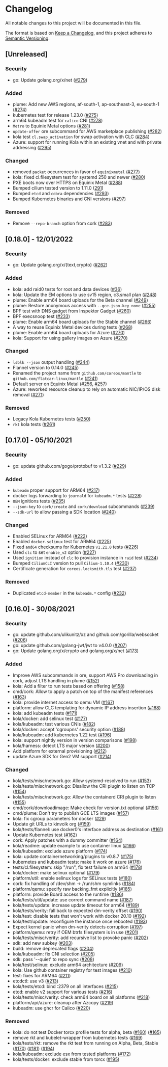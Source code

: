 # Changelog
All notable changes to this project will be documented in this file.

The format is based on [Keep a Changelog](https://keepachangelog.com/en/1.0.0/), and this project adheres to [Semantic Versioning](https://semver.org/spec/v2.0.0.html).

## [Unreleased]
### Security
- go: Update golang.org/x/net ([#279](https://github.com/flatcar-linux/mantle/pull/279))

### Added
- plume: Add new AWS regions, af-south-1, ap-southeast-3, eu-south-1 ([#274](https://github.com/flatcar-linux/mantle/pull/274))
- kubernetes test for release 1.23.0 ([#275](https://github.com/flatcar-linux/mantle/pull/275))
- arm64 kubeadm test for `calico` CNI ([#278](https://github.com/flatcar-linux/mantle/pull/278))
- `Metro` to Equinix Metal options ([#281](https://github.com/flatcar-linux/mantle/pull/281))
- `update-offer` ore subcommand for AWS marketplace publishing ([#282](https://github.com/flatcar-linux/mantle/pull/282))
- kola test `cl.swap_activation` for swap activation with CLC ([#284](https://github.com/flatcar-linux/mantle/pull/284))
- Azure: support for running Kola within an existing vnet and with private addressing ([#295](https://github.com/flatcar-linux/mantle/pull/295))

### Changed
- removed `packet` occurrences in favor of `equinixmetal` ([#277](https://github.com/flatcar-linux/mantle/pull/277))
- kola: fixed cl.filesystem test for systemd 250 and newer ([#280](https://github.com/flatcar-linux/mantle/pull/280))
- PXE boots now over HTTPS on Equinix Metal ([#288](https://github.com/flatcar-linux/mantle/pull/288))
- Bumped cilium tested version to 1.11.0 ([291](https://github.com/flatcar-linux/mantle/pull/291))
- Bumped `etcd` and `cobra` dependencies ([#293](https://github.com/flatcar-linux/mantle/pull/293))
- Bumped Kubernetes binaries and CNI versions ([#297](https://github.com/flatcar-linux/mantle/pull/297))

### Removed
- Remove `--repo-branch` option from cork ([#283](https://github.com/flatcar-linux/mantle/pull/283))

## [0.18.0] - 12/01/2022
### Security
- go: Update golang.org/x/{text,crypto} ([#262](https://github.com/flatcar-linux/mantle/pull/262))

### Added
- kola: add raid0 tests for root and data devices ([#36](https://github.com/flatcar-linux/mantle/pull/36))
- kola: Update the EM options to use sv15 region, c3.small plan ([#248](https://github.com/flatcar-linux/mantle/pull/248))
- plume: Enable arm64 board uploads for the Beta channel ([#249](https://github.com/flatcar-linux/mantle/pull/249))
- plume: Restore anonymous access with `--gce-json-key none` ([#255](https://github.com/flatcar-linux/mantle/pull/255))
- BPF test with DNS gadget from Inspektor Gadget ([#260](https://github.com/flatcar-linux/mantle/pull/260))
- BPF execsnoop test ([#233](https://github.com/flatcar-linux/mantle/pull/233))
- plume: Enable arm64 board uploads for the Stable channel ([#266](https://github.com/flatcar-linux/mantle/pull/266))
- A way to reuse Equinix Metal devices during tests ([#268](https://github.com/flatcar-linux/mantle/pull/268))
- plume: Enable arm64 board uploads for Azure ([#270](https://github.com/flatcar-linux/mantle/pull/270))
- kola: Support for using gallery images on Azure ([#270](https://github.com/flatcar-linux/mantle/pull/270))

### Changed
- `lsblk --json` output handling ([#244](https://github.com/flatcar-linux/mantle/pull/244))
- Flannel version to 0.14.0 ([#245](https://github.com/flatcar-linux/mantle/pull/245))
- Renamed the project name from `github.com/coreos/mantle` to `github.com/flatcar-linux/mantle` ([#241](https://github.com/flatcar-linux/mantle/pull/241))
- Default server on Equinix Metal ([#256](https://github.com/flatcar-linux/mantle/pull/256), [#257](https://github.com/flatcar-linux/mantle/pull/257))
- Azure: reworked resource cleanup to rely on automatic NIC/IP/OS disk removal ([#271](https://github.com/flatcar-linux/mantle/pull/271))

### Removed
- Legacy Kola Kubernetes tests ([#250](https://github.com/flatcar-linux/mantle/pull/250))
- `rkt` kola tests ([#261](https://github.com/flatcar-linux/mantle/pull/261))

## [0.17.0] - 05/10/2021
### Security
- go: update github.com/gogo/protobuf to v1.3.2 ([#229](https://github.com/kinvolk/mantle/pull/229))

### Added
- `kubeadm` proper support for ARM64 ([#217](https://github.com/kinvolk/mantle/pull/217))
- docker logs forwarding to `journald` for `kubeadm.*` tests ([#228](https://github.com/kinvolk/mantle/pull/228))
- `OEM` ignitions tests ([#235](https://github.com/flatcar-linux/mantle/pull/235))
- `--json-key` to `cork/create` and `cork/download` subcommands ([#239](https://github.com/flatcar-linux/mantle/pull/239))
- `--sdk-url` to allow passing a SDK location ([#240](https://github.com/flatcar-linux/mantle/pull/240))

### Changed
- Enabled SELinux for ARM64 ([#222](https://github.com/kinvolk/mantle/pull/222/))
- Enabled `docker.selinux` test for ARM64 ([#225](https://github.com/kinvolk/mantle/pull/225))
- Fixed `amd64` checksums for Kubernetes `v1.21.0` tests ([#226](https://github.com/kinvolk/mantle/pull/226))
- Used `clc` to set `enable_v2` option ([#227](https://github.com/kinvolk/mantle/pull/227))
- Used `ignition` instead of `clc` to provision instance in `raid` test ([#234](https://github.com/flatcar-linux/mantle/pull/234))
- Bumped `CiliumCLI` version to pull `Cilium-1.10.4` ([#230](https://github.com/kinvolk/mantle/pull/230))
- Certificate generation for `coreos.locksmith.tls` test ([#237](https://github.com/flatcar-linux/mantle/pull/237))

### Removed
- Duplicated `etcd-member` in the `kubeadm.*` config ([#232](https://github.com/kinvolk/mantle/pull/232))

## [0.16.0] - 30/08/2021

### Security
- go: update github.com/ulikunitz/xz and github.com/gorilla/websocket ([#206](https://github.com/kinvolk/mantle/pull/206))
- go: update github.com/golang-jwt/jwt to v4.0.0 ([#207](https://github.com/kinvolk/mantle/pull/207))
- go: Update golang.org/x/crypto and golang.org/x/net ([#173](https://github.com/kinvolk/mantle/pull/173))

### Added
- Improve AWS subcommands in ore, support AWS Pro downloading in cork, adjust LTS handling in plume ([#152](https://github.com/kinvolk/mantle/pull/152))
- kola: Add a filter to run tests based on offering ([#158](https://github.com/kinvolk/mantle/pull/158))
- cmd/cork: Allow to apply a patch on top of the manifest references ([#163](https://github.com/kinvolk/mantle/pull/163))
- kola: provide internet access to qemu VM ([#167](https://github.com/kinvolk/mantle/pull/167))
- platform: allow CLC templating for dynamic IP address insertion ([#168](https://github.com/kinvolk/mantle/pull/168))
- kola: add kubeadm tests ([#171](https://github.com/kinvolk/mantle/pull/171))
- kola/docker: add selinux test ([#177](https://github.com/kinvolk/mantle/pull/177))
- kola/kubeadm: test various CNIs ([#182](https://github.com/kinvolk/mantle/pull/182))
- kola/docker: accept 'cgroupns' security option ([#188](https://github.com/kinvolk/mantle/pull/188))
- kola/kubeadm: add kubernetes 1.22 test ([#196](https://github.com/kinvolk/mantle/pull/196))
- kola: support nightly version in version comparisons ([#198](https://github.com/kinvolk/mantle/pull/198))
- kola/harness: detect LTS major version ([#200](https://github.com/kinvolk/mantle/pull/200))
- Add platform for external provisioning ([#212](https://github.com/kinvolk/mantle/pull/212))
- update Azure SDK for Gen2 VM support ([#214](https://github.com/kinvolk/mantle/pull/214))

### Changed
- kola/tests/misc/network.go: Allow systemd-resolved to run ([#153](https://github.com/kinvolk/mantle/pull/153))
- kola/tests/misc/network.go: Disallow the CRI plugin to listen on TCP ([#154](https://github.com/kinvolk/mantle/pull/154))
- kola/tests/misc/network.go: Allow the containerd CRI plugin to listen ([#155](https://github.com/kinvolk/mantle/pull/155))
- cmd/cork/downloadimage: Make check for version.txt optional ([#156](https://github.com/kinvolk/mantle/pull/156))
- cmd/plume: Don't try to publish GCE LTS images ([#157](https://github.com/kinvolk/mantle/pull/157))
- kola: fix cgroup parameters for docker ([#29](https://github.com/kinvolk/mantle/pull/29))
- Update git URLs to kinvolk org ([#159](https://github.com/kinvolk/mantle/pull/159))
- kola/tests/flannel: use docker0's interface address as destination ([#161](https://github.com/kinvolk/mantle/pull/161))
- Update Kubernetes test ([#162](https://github.com/kinvolk/mantle/pull/162))
- cork: Apply patches with a dummy committer ([#164](https://github.com/kinvolk/mantle/pull/164))
- kola/readme: update example to use container linux ([#166](https://github.com/kinvolk/mantle/pull/166))
- kola/kubeadm: exclude azure platform ([#174](https://github.com/kinvolk/mantle/pull/174))
- kola: update containernetworking/plugins to v0.8.7 ([#175](https://github.com/kinvolk/mantle/pull/175))
- kubernetes and kubeadm tests: make it work on azure ([#176](https://github.com/kinvolk/mantle/pull/176))
- tests/cl.filesystem: skip "/run", fix test failure on arm64 ([#178](https://github.com/kinvolk/mantle/pull/178))
- kola/docker: make selinux optional ([#179](https://github.com/kinvolk/mantle/pull/179))
- platform/util: enable selinux logs for SELinux tests ([#180](https://github.com/kinvolk/mantle/pull/180))
- cork: fix handling of /dev/shm -> /run/shm symlinks ([#184](https://github.com/kinvolk/mantle/pull/184))
- platform/qemu: specify raw backing_fmt explicitly ([#185](https://github.com/kinvolk/mantle/pull/185))
- platform: provide Board access to the runtime ([#186](https://github.com/kinvolk/mantle/pull/186))
- kola/tests/util/update: use correct command name ([#187](https://github.com/kinvolk/mantle/pull/187))
- kola/tests/update: increase update timeout for arm64 ([#189](https://github.com/kinvolk/mantle/pull/189))
- kola/tests/verity: fall back to expected dm-verity offset ([#190](https://github.com/kinvolk/mantle/pull/190))
- kola/test: disable tests that won't work with docker 20.10 ([#192](https://github.com/kinvolk/mantle/pull/192))
- kola/test/update: reconfigure the instance once rebooted ([#193](https://github.com/kinvolk/mantle/pull/193))
- Expect kernel panic when dm-verity detects corruption ([#197](https://github.com/kinvolk/mantle/pull/197))
- platform/qemu: retry if OEM btrfs filesystem is in use ([#201](https://github.com/kinvolk/mantle/pull/201))
- kola/tests/misc/verity: add recursive list to provoke panic ([#202](https://github.com/kinvolk/mantle/pull/202))
- sdk: add new subkey ([#203](https://github.com/kinvolk/mantle/pull/203))
- build: remove deprecated flags ([#204](https://github.com/kinvolk/mantle/pull/204))
- kola/kubeadm: fix CNI selection [(#205](https://github.com/kinvolk/mantle/pull/205))
- sdk: pass '--quiet' to repo sync ([#208](https://github.com/kinvolk/mantle/pull/208))
- kola/test/selinux: exclude arm64 architecture ([#209](https://github.com/kinvolk/mantle/pull/209))
- kola: Use github container registry for test images ([#210](https://github.com/kinvolk/mantle/pull/210))
- test: fixes for ARM64 ([#211](https://github.com/kinvolk/mantle/pull/211))
- etcdctl: use v3 ([#213](https://github.com/kinvolk/mantle/pull/213))
- kola/tests/etcd: bind :2379 on all interfaces ([#215](https://github.com/kinvolk/mantle/pull/215))
- etcd: enable v2 support for various tests ([#216](https://github.com/kinvolk/mantle/pull/216))
- kola/tests/misc/verity: check arm64 board on all platforms ([#218](https://github.com/kinvolk/mantle/pull/218))
- platform/api/azure: cleanup after Azcopy ([#219](https://github.com/kinvolk/mantle/pull/219))
- kubeadm: use ghcr for Calico ([#220](https://github.com/kinvolk/mantle/pull/220))

### Removed
- kola: do not test Docker torcx profile tests for alpha, beta ([#160](https://github.com/kinvolk/mantle/pull/160)) ([#165](https://github.com/kinvolk/mantle/pull/165))
- remove rkt and kubelet-wrapper from kubernetes tests ([#169](https://github.com/kinvolk/mantle/pull/169))
- kola/tests/rkt: remove the rkt test from running on Alpha, Beta, Stable ([#170](https://github.com/kinvolk/mantle/pull/170)) ([#181](https://github.com/kinvolk/mantle/pull/181)) ([#194](https://github.com/kinvolk/mantle/pull/194))
- kola/kubeadm: exclude esx from tested platforms ([#172](https://github.com/kinvolk/mantle/pull/172))
- kola/tests/docker: exclude stable from torcx ([#195](https://github.com/kinvolk/mantle/pull/195))

